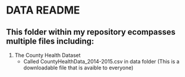 # DATA README

## This folder within my repository ecompasses multiple files including:

1. The County Health Dataset
   - Called CountyHealthData_2014-2015.csv in data folder
  (This is a downloadable file that is avaible to everyone)

